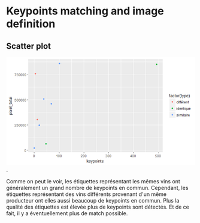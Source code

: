 Keypoints matching and image definition
================

Scatter plot
------------

![](scatter_plot_rmarkdown_files/figure-markdown_github/unnamed-chunk-1-1.png) .

Comme on peut le voir, les étiquettes représentant les mêmes vins ont généralement un grand nombre de keypoints en commun. Cependant, les étiquettes représentant des vins différents provenant d'un même producteur ont elles aussi beaucoup de keypoints en commun. Plus la qualité des étiquettes est élevée plus de keypoints sont détectés. Et de ce fait, il y a éventuellement plus de match possible.
